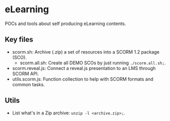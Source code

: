 # eLearning

POCs and tools about self producing eLearning contents.

## Key files

* scorm.sh: Archive (.zip) a set of resources into a SCORM 1.2 package (SCO).
  - scorm.all.sh: Create all DEMO SCOs by just running `./scorm.all.sh;`.
* scorm.reveal.js: Connect a reveal.js presentation to an LMS through SCORM API.
* utils.scorm.js: Function collection to help with SCORM formats and common tasks.

## Utils

* List what's in a Zip archive: `unzip -l <archive.zip>;`.
